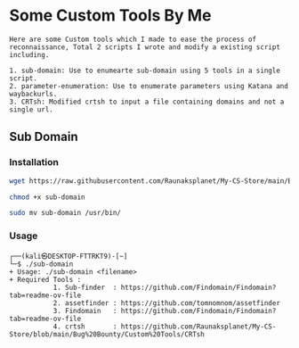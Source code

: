 # Some Custom Tools By Me
    Here are some Custom tools which I made to ease the process of reconnaissance, Total 2 scripts I wrote and modify a existing script including.
    
    1. sub-domain: Use to enumearte sub-domain using 5 tools in a single script.
    2. parameter-enumeration: Use to enumerate parameters using Katana and waybackurls.
    3. CRTsh: Modified crtsh to input a file containing domains and not a single url.

## Sub Domain

### Installation 
```bash
wget https://raw.githubusercontent.com/Raunaksplanet/My-CS-Store/main/Bug%20Bounty/Custom%20Tools/sub-domain
```

```bash
chmod +x sub-domain
```

```bash
sudo mv sub-domain /usr/bin/
```

### Usage 
    ┌──(kali㉿DESKTOP-FTTRKT9)-[~]
    └─$ ./sub-domain 
    + Usage: ./sub-domain <filename>
    + Required Tools :
               1. Sub-finder  : https://github.com/Findomain/Findomain?tab=readme-ov-file
               2. assetfinder : https://github.com/tomnomnom/assetfinder
               3. Findomain   : https://github.com/Findomain/Findomain?tab=readme-ov-file
               4. crtsh       : https://github.com/Raunaksplanet/My-CS-Store/blob/main/Bug%20Bounty/Custom%20Tools/CRTsh
